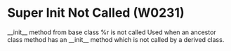 # Super Init Not Called (W0231)

\_\_init\_\_ method from base class %r is not called Used when an
ancestor class method has an \_\_init\_\_ method which is not called by
a derived class.
